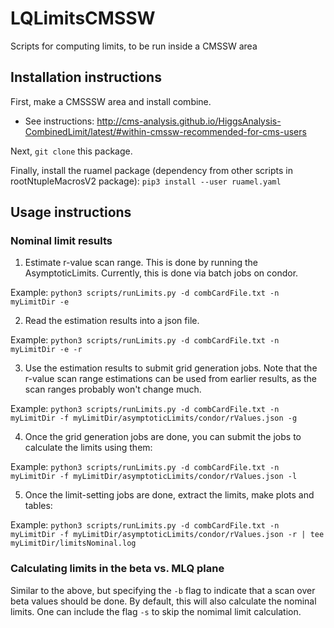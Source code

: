 # LQLimitsCMSSW
Scripts for computing limits, to be run inside a CMSSW area

## Installation instructions
First, make a CMSSSW area and install combine.
- See instructions: http://cms-analysis.github.io/HiggsAnalysis-CombinedLimit/latest/#within-cmssw-recommended-for-cms-users

Next, `git clone` this package.

Finally, install the ruamel package (dependency from other scripts in rootNtupleMacrosV2 package):
`pip3 install --user ruamel.yaml`


## Usage instructions
### Nominal limit results
1. Estimate r-value scan range. This is done by running the AsymptoticLimits. Currently, this is done via batch jobs on condor.

Example: `python3 scripts/runLimits.py -d combCardFile.txt -n myLimitDir -e`

2. Read the estimation results into a json file.

Example: `python3 scripts/runLimits.py -d combCardFile.txt -n myLimitDir -e -r`

3. Use the estimation results to submit grid generation jobs.  Note that the r-value scan range estimations can be used from earlier results, as the scan ranges probably won't change much.

Example: `python3 scripts/runLimits.py -d combCardFile.txt -n myLimitDir -f myLimitDir/asymptoticLimits/condor/rValues.json -g`

4. Once the grid generation jobs are done, you can submit the jobs to calculate the limits using them:

Example: `python3 scripts/runLimits.py -d combCardFile.txt -n myLimitDir -f myLimitDir/asymptoticLimits/condor/rValues.json -l`

5. Once the limit-setting jobs are done, extract the limits, make plots and tables:

Example: `python3 scripts/runLimits.py -d combCardFile.txt -n myLimitDir -f myLimitDir/asymptoticLimits/condor/rValues.json -r | tee myLimitDir/limitsNominal.log`


### Calculating limits in the beta vs. MLQ plane
Similar to the above, but specifying the `-b` flag to indicate that a scan over beta values should be done.
By default, this will also calculate the nominal limits.
One can include the flag `-s` to skip the nomimal limit calculation.

